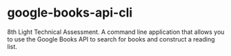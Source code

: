 # google-books-api-cli
8th Light Technical Assessment. A command line application that allows you to use the Google Books API to search for books and construct a reading list.
